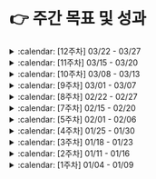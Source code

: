 # :point_right: 주간 목표 및 성과


<!--




<details><summary> :calendar: [n주차] 00/00 - 00/00 </summary>
<p>

### :dart: **목표**
* 

### :scroll: **결과**
*


### :scroll: **결과**
* 

### :pencil2: 회고 및 피드백
* 

</p>
</details>

:white_large_square:
:ballot_box_with_check:
 -->

<details><summary> :calendar: [12주차] 03/22 - 03/27 </summary>
<p>

### :dart: **목표**
* [Course Sechedule 문제 풀이](https://leetcode.com/problems/course-schedule/)

### :scroll: **결과**
* :ballot_box_with_check: [Course Sechedule 문제 풀이](https://leetcode.com/problems/course-schedule/)

### :pencil2: 회고 및 피드백


</p>
</details>



<details><summary> :calendar: [11주차] 03/15 - 03/20 </summary>
<p>

### :dart: **목표**
* [Word Ladder 문제 풀이](https://leetcode.com/problems/word-ladder/)

### :scroll: **결과**
* :ballot_box_with_check: [Word Ladder 문제 풀이](https://leetcode.com/problems/word-ladder/)

### :pencil2: 회고 및 피드백
2021 상반기 LINE 신입 공채 코딩테스트를 봤다. 4/7문제 밖에 못풀었지만 아쉬움이 남는다기 보다는 오히려 즐거웠던 시험 이였다. 근래들어 집중력이 거의 최하 수준 이였는데 코딩테스트를 보며 무언가에 이렇게 몰입했던 경험이 언제였나 싶을 정도였다. 그리고 알고리즘 문제를 주에 1~2문제씩 밖에 못 풀어서 자신감이 많이 떨어진 상태였는데 생각보다 풀 수 있었던 문제가 있었던 점에서 놀랐고 자신감도 어느 정도 채워졌다.

</p>
</details>




<details><summary> :calendar: [10주차] 03/08 - 03/13 </summary>
<p>

### :dart: **목표**
* [Design Circular Deque 문제 풀이](https://leetcode.com/problems/design-circular-deque/)

### :scroll: **결과**
* :ballot_box_with_check: [Design Circular Deque 문제 풀이](https://leetcode.com/problems/design-circular-deque/)

### :pencil2: 회고 및 피드백
간만에 나쁘지 않은 일주일이였다. 역시 나는 매일 여러 가지 일에 조금씩 시간을 할당해서 꾸준히 해나가는 것 보다는 특정 1~3가지 일에만 시간을 투자해서 빠르게 하나씩 끝내가는 방식이 맞다는 확신이 들었다.

</p>
</details>



<details><summary> :calendar: [9주차] 03/01 - 03/07 </summary>
<p>

### :dart: **목표**
* [LRU Cache 문제 풀이](https://leetcode.com/problems/lru-cache/)

### :scroll: **결과**
* :ballot_box_with_check: [LRU Cache 문제 풀이](https://leetcode.com/problems/lru-cache/)

### :pencil2: 회고 및 피드백
- 시간이 좀 걸리더라도 LRU 알고리즘에 대해 블로깅하는 것을 권함.
- 본격적으로 취업 준비 한지가 2개월이 넘어가지만, 뭐 하나 안정적으로 준비된 게 없다. 이유는 이것도 해야되고 저것도 해야된단 생각에 마음에 여유가 없어서 그런 것이다. 아예 하반기에 취업 한단 생각으로 마음 놓고 하나씩 해야겠다. (단 이번 시즌 동안 꾸준히 지원하면서 마스터 자소서 꾸준히 다듬고, 인성 면접, 프로젝트 면접은 확실하게 준비하기!!)

</p>
</details>


<details><summary> :calendar: [8주차] 02/22 - 02/27 </summary>
<p>

### :dart: **목표**
* 블로그 알고리즘 관련 포스팅 1개

### :scroll: **결과**
* :white_large_square: 블로그 알고리즘 관련 포스팅 1개
* :ballot_box_with_check: 알고리즘 문제 풀이

### :pencil2: 회고 및 피드백
알고리즘 문제를 풀고 블로그 글을 작성하려 하니 이에 낭비되는 에너지 소모가 심한 걸 느꼈다. 아무래도 개인 노트가 아닌 공개적인 장소에 글을 작성해야 하니 그런것 같다. 지금은 에너지 분산을 최소화 해야 하는 시점이기도 하니 당분간은 블로그 포스팅 보다는 개인 노트에 문제 풀이 사고 과정 및 학습 내용을 적립해 나가는 식으로 공부해야겠다. 

그리고 만약 여유가 생긴 후 다시 블로깅을 시작하게 된다면 팩트에 기반한 기술 관련 글(대부분은 팩트가 아닌 똥들) 보다는 나만의 깊은 고찰을 거친 주관적인 생각이나 회고에 대한 글들을 올려야겠다. 왜냐하면 인터넷에는 부정확한 내용을 사실인 것 마냥 적어 놓은 많은 똥 들이 있고 나 또한 그런 똥 글을 작성하지 않을 거란 확신이 없기 때문이다.

</p>
</details>
 
 
 
 

<details><summary> :calendar: [7주차] 02/15 - 02/20 </summary>
<p>

### :dart: **목표**
* 블로그 포스팅 최소 1개 (알고리즘 제외)

### :scroll: **결과**
* :white_large_square: 블로그 포스팅 최소 1개 (알고리즘 제외)

### :pencil2: 회고 및 피드백
* 알고리즘 문제 포스팅 밖에 작성하지 못했다. 다음주 부터 취업 준비 하는 기간 동안은 알고리즘 문제만 포스팅 하도록 목표를 재설정 해야겠다.


</p>
</details>




<details><summary> :calendar: [5주차] 02/01 - 02/06 </summary>
<p>

### :dart: **목표**
* LeetCode 최소 3문제 풀이
* 블로그 포스팅 최소 1개 (알고리즘 제외)

### :scroll: **결과**
* :white_large_square: LeetCode 2/3문제 풀이
  * [:arrow_upper_right: Link](/coco/algorithm/2021-05st.md)
* :white_large_square: 블로그 포스팅 최소 1개 (알고리즘 제외)

### :pencil2: 회고 및 피드백
* 

</p>
</details>



<details><summary> :calendar: [4주차] 01/25 - 01/30 </summary>
<p>

### :dart: **목표**
* LeetCode 최소 4문제 풀이
* 블로그 포스팅 2개 이상

### :scroll: **결과**
* LeetCode 7문제 풀이
  * [:arrow_upper_right: Link](/coco/algorithm/2021-04st.md)
  * :ballot_box_with_check: [Easy] 1문제
  * :ballot_box_with_check: [Medium] 5문제
  * :ballot_box_with_check: [Medium] 1문제
* 블로그 포스팅 2개
  * :ballot_box_with_check: [:arrow_upper_right: 컴퓨터 성능 향상의 역사와 다양한 병렬 컴퓨팅 기법](https://sangwoncoco.github.io/post/computer/20210128-computer-performence-history-and-parallel-technique/)
  * :ballot_box_with_check: 그 외 알고리즘 문제 포스팅


### :pencil2: 회고 및 피드백
언뜻보면 4주차도 무난하게 지나간듯 하다. 그러나 스스로 되돌아보고 회고하기에 전혀 그렇지 않다. 모든 것이 엉망이다. 분명 1월 중순에 들어서기 전에는 지금과 달랐었다. 토요일 스터디 이후 지금까지 "무엇이 문제일까?", "그때와 지금은 무엇이 다른가?" 진중하게 고민해본 후에야 무엇이 문제인지 구체적으로 알 것 같았고, 나름의 해결 방안을 마련했으며 내일 부터 이를 적용해볼 생각이다.

</p>
</details>



<details><summary> :calendar: [3주차] 01/18 - 01/23 </summary>
<p>

### :dart: **목표**
* LeetCode 최소 4문제 풀이
* 블로그 포스팅 2개 이상
* 번역 글 요약 1개 이상

### :scroll: **결과**
* LeetCode 최소 2/4문제 풀이
  * [:arrow_upper_right: Link](/coco/algorithm/2021-03st.md)
  * :ballot_box_with_check: [Medium] 2문제 (139, 5)
  * :white_large_square: 시도했지만 풀지 못한 문제: 3문제 (91, 53, 647, 416, 518) 
* 블로그 포스팅 2개
  * :ballot_box_with_check: [:arrow_upper_right: [LeetCode] Word Break](https://sangwoncoco.github.io/post/leetcode/20210121-leetcode-139-word-break/)
  * :ballot_box_with_check: [:arrow_upper_right: equals()와 hashcode()](https://sangwoncoco.github.io/post/java/20210121-java-equals-and-hashcode/)
* :white_large_square: 번역 글 요약 1개 이상


### :sob: **피드백**
* 블로그 포스팅 피드백
  * 포스팅에서 이해를 돕기 위해 보여주는 도식은 기능성, 편의성 측면에서 ppt 보다 draw.io 추천한다.
  * 포스팅 작성 스타일은 본인 선택이나, 현재까지의 포스팅에서 글을 표현하는 방식이 너무 나열식이다. 포스팅 목적이 본인을 위한 글일 수도 있고 다른 사람들에게 공유하기 위한 글일 수 있는데 만약 공유를 목적으로 하는 글에서는 현재의 방식이 난해해 보일 수 있다고 생각한다.


### :pencil2: 회고
* 전체적으로 원하는 목표를 달성하지 못한 한 주 였다. 여러 이유가 복합적으로 얽혀 있지만 핑계는 대지 말자. 그렇다고 너무 자책하지도 말자.
* 좀 저 멀리 보고 공부 계획을 세워야겠다. *스스로 판단* 했을 때 나에게 남는 일을 하자. 

</p>
</details>





 
<details><summary> :calendar: [2주차] 01/11 - 01/16 </summary>
<p>

### :dart: **목표**
* [Java Interview Questions for Software Testers and Programmers](https://www.techbeamers.com/java-interview-questions/) 번역 마무리
* LeetCode 최소 5문제 풀이
* 블로그 포스팅 1개 이상


### :scroll: **결과**
* [Java Interview Questions for Software Testers and Programmers](https://www.techbeamers.com/java-interview-questions/) 번역
  * :ballot_box_with_check: 10 Best Java Interview Questions - Learn What Questions the Interviewers could ask from You on Java Strings?
  * :ballot_box_with_check: Java Interview Questions - Don't Miss to Read 10 Must-Know Questions on Java Threads
* LeetCode 최소 5문제 풀이
  * [:arrow_upper_right: Link](/coco/algorithm/2021-02st.md)
  * :ballot_box_with_check: [Easy] 2문제 (70, 746)
  * :ballot_box_with_check: [Medium] 4문제 (347, 560, 64, 322)
  * :white_large_square: 시도했지만 풀지 못한 문제: 1문제 (525) 
* Blog Posting
  * [LeetCode 347번 Top K Frequent Elements](https://github.com/sangwonCoco/coco-blog/blob/main/public/algorithm/%5BLeetCode%5D%20Top%20K%20Frequent%20Elements/README.md)

### :sob: **피드백**
* 


### :pencil2: 회고
* 스터디에서 정한 주간 목표로 완료했으나 그 이외 개별적인 목표들은 많은 아쉬움이 남는 한 주 였다.
* 다음주 부터는 번역의 경우 글 내의 모든 내용을 번역하는 것이 아니라 핵심 내용만 정리하는 형태로 수행 방식에 변화를 줘야겠다. 또한 블로그 포스팅의 경우 알고리즘 문제 1개, 기타 주제 1개로 잡고 포스팅 횟수를 늘려야겠다. 


</p>
</details>
 







<details><summary> :calendar: [1주차] 01/04 - 01/09 </summary>
<p>

### :dart: 목표
* [Java Interview Questions for Software Testers and Programmers](https://www.techbeamers.com/java-interview-questions/) 번역
* LeetCode 최소 5문제 풀이

### :scroll: 결과
* [Java Interview Questions for Software Testers and Programmers](https://www.techbeamers.com/java-interview-questions/) 번역
  * :ballot_box_with_check: Top 20 Java Interview Questions - Java Basics You Must Know
  * :ballot_box_with_check: Top 10 Java Interview Questions - Read about the internals of Java Classes
  * :white_large_square: 10 Best Java Interview Questions - Learn What Questions the Interviewers could ask from You on Java Strings?
  * :white_large_square: Java Interview Questions - Don't Miss to Read 10 Must-Know Questions on Java Threads
* LeetCode 최소 5문제 풀이
  * [:arrow_upper_right: Link](/coco/algorithm/2021-01st.md)
  * :ballot_box_with_check: [Easy] 8문제
  * :ballot_box_with_check: [Medium] 3문제
  * :white_large_square: 시도했지만 풀지 못한 문제: 3문제 


### :sob: 피드백
* 무조건적인 것은 아니나 특정 개념에 대해 설명 시, 큰 그림이나 전체적 정의 제시후 세부 부분들을 하나씩 설명해나가는 하향식 접근법을 따르는 것을 추천

### :pencil2: 회고
* 스터디에서 설정한 목표 이외에 개인적으로 설정한 목표들도 달성 혹은 초과 달성하였기에 전체적으로 만족스러운 한주 였다.
* 다음주(2주차)에는 현재 목표에 더해서 알고리즘 혹은 기타 주제로 1개 이상의 블로그 포스팅을 추가해야겠다.
* 오랜만에 발표를 하니 간단한 설명인데도 불구하고 시작 부터 필요 이상으로 호흡이 가빠지며 붕 뜨는 느낌을 받았다. 호흡이 가빠지다 보니 말속도도 빨라지며 그에 따라 발음이 새는 등 연쇄적으로 문제들이 터지기 시작했다. 다음주(2주차) 스터디에서는 이러한 문제점들을 인식하고 호흡을 가라앉히는 등 의도적으로 텐션과 목소리를 낮춰서 발표해봐야겠다.
</p>
</details>
